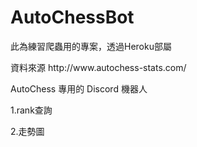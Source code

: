 # AutoChessBot

<p>此為練習爬蟲用的專案，透過Heroku部屬</p>
<p>資料來源 http://www.autochess-stats.com/</p>
<p>AutoChess 專用的 Discord 機器人</p>
<p>1.rank查詢</p>
<p>2.走勢圖</p>
